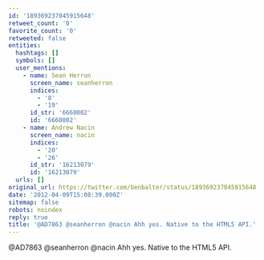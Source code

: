 ```yaml
---
id: '189369237045915648'
retweet_count: '0'
favorite_count: '0'
retweeted: false
entities:
  hashtags: []
  symbols: []
  user_mentions:
    - name: Sean Herron
      screen_name: seanherron
      indices:
        - '8'
        - '19'
      id_str: '6660002'
      id: '6660002'
    - name: Andrew Nacin
      screen_name: nacin
      indices:
        - '20'
        - '26'
      id_str: '16213079'
      id: '16213079'
  urls: []
original_url: https://twitter.com/benbalter/status/189369237045915648
date: '2012-04-09T15:08:39.000Z'
sitemap: false
robots: noindex
reply: true
title: '@AD7863 @seanherron @nacin Ahh yes. Native to the HTML5 API.'
---
```


@AD7863 @seanherron @nacin Ahh yes. Native to the HTML5 API.
